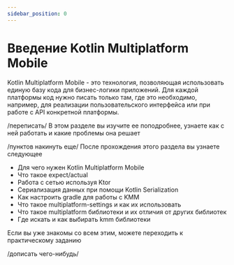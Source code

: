 ```yaml
---
sidebar_position: 0
---
```


# Введение Kotlin Multiplatform Mobile

Kotlin Multiplatform Mobile - это технология, позволяющая использовать единую базу кода для бизнес-логики приложений. Для каждой платформы код нужно писать только там, где это необходимо, например, для реализации пользовательского интерфейса или при работе с API конкретной платформы.

/переписать/ В этом разделе вы изучите ее поподробнее, узнаете как с ней работать и какие проблемы она решает


/пунктов накинуть еще/
После прохождения этого раздела вы узнаете следующее
- Для чего нужен Kotlin Multiplatform Mobile
- Что такое expect/actual
- Работа с сетью используя Ktor
- Сериализация данных при помощи Kotlin Serialization
- Как настроить gradle для работы с KMM
- Что такое multiplatform-settings и как их использовать
- Что такое multiplatform библиотеки и их отличия от других библиотек
- Где искать и как выбирать kmm библиотеки

Если вы уже знакомы со всем этим, можете переходить к практическому заданию

/дописать чего-нибудь/